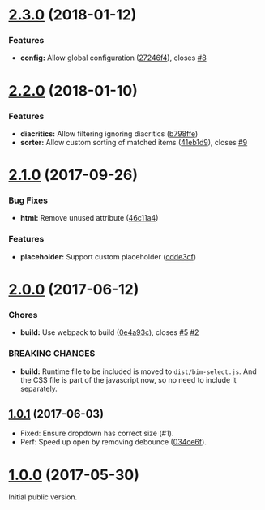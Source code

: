 <a name="2.3.0"></a>
# [2.3.0](https://github.com/bimobject/bim-select/compare/v2.2.0...v2.3.0) (2018-01-12)


### Features

* **config:** Allow global configuration ([27246f4](https://github.com/bimobject/bim-select/commit/27246f4)), closes [#8](https://github.com/bimobject/bim-select/issues/8)



<a name="2.2.0"></a>
# [2.2.0](https://github.com/bimobject/bim-select/compare/v2.1.0...v2.2.0) (2018-01-10)


### Features

* **diacritics:** Allow filtering ignoring diacritics ([b798ffe](https://github.com/bimobject/bim-select/commit/b798ffe))
* **sorter:** Allow custom sorting of matched items ([41eb1d9](https://github.com/bimobject/bim-select/commit/41eb1d9)), closes [#9](https://github.com/bimobject/bim-select/issues/9)



<a name="2.1.0"></a>
# [2.1.0](https://github.com/bimobject/bim-select/compare/v2.0.0...v2.1.0) (2017-09-26)


### Bug Fixes

* **html:** Remove unused attribute ([46c11a4](https://github.com/bimobject/bim-select/commit/46c11a4))


### Features

* **placeholder:** Support custom placeholder ([cdde3cf](https://github.com/bimobject/bim-select/commit/cdde3cf))



<a name="2.0.0"></a>
# [2.0.0](https://github.com/bimobject/bim-select/compare/v1.0.1...v2.0.0) (2017-06-12)


### Chores

* **build:** Use webpack to build ([0e4a93c](https://github.com/bimobject/bim-select/commit/0e4a93c)), closes [#5](https://github.com/bimobject/bim-select/issues/5) [#2](https://github.com/bimobject/bim-select/issues/2)


### BREAKING CHANGES

* **build:** Runtime file to be included is moved to `dist/bim-select.js`.
And the CSS file is part of the javascript now, so no need to
include it separately.



<a name="1.0.1"></a>
## [1.0.1](https://github.com/bimobject/bim-select/compare/v1.0.0...v1.0.1) (2017-06-03)

- Fixed: Ensure dropdown has correct size (#1).
- Perf: Speed up open by removing debounce ([034ce6f](https://github.com/bimobject/bim-select/commit/034ce6f)).

<a name="1.0.0"></a>
# [1.0.0](https://github.com/bimobject/bim-select/commits/v1.0.0) (2017-05-30)

Initial public version.
